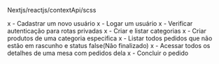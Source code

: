 Nextjs/reactjs/contextApi/scss

x - Cadastrar um novo usuário
x - Logar um usuário
x - Verificar autenticação para rotas privadas
x - Criar e listar categorias
x - Criar produtos de uma categoria especifica
x - Listar todos pedidos que não estão em rascunho e status false(Não finalizado)
x - Acessar todos os detalhes de uma mesa com pedidos dela
x - Concluir o pedido

